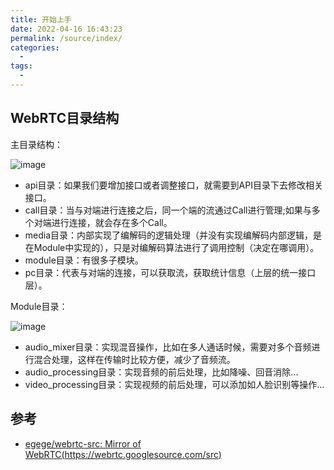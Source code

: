 ```yaml
---
title: 开始上手
date: 2022-04-16 16:43:23
permalink: /source/index/
categories:
  - 
tags:
  - 
---
```


## WebRTC目录结构

主目录结构：

![image](https://cdn.jsdelivr.net/gh/jonsam-ng/image-hosting@master/20220628/image.7i31hkemglo0.webp)

- api目录：如果我们要增加接口或者调整接口，就需要到API目录下去修改相关接口。
- call目录：当与对端进行连接之后，同一个端的流通过Call进行管理;如果与多个对端进行连接，就会存在多个Call。
- media目录：内部实现了编解码的逻辑处理（并没有实现编解码内部逻辑，是在Module中实现的），只是对编解码算法进行了调用控制（决定在哪调用）。
- module目录：有很多子模块。
- pc目录：代表与对端的连接，可以获取流，获取统计信息（上层的统一接口层）。

Module目录：

![image](https://cdn.jsdelivr.net/gh/jonsam-ng/image-hosting@master/20220628/image.6bzohofusjc0.webp)

- audio_mixer目录：实现混音操作，比如在多人通话时候，需要对多个音频进行混合处理，这样在传输时比较方便，减少了音频流。
- audio_processing目录：实现音频的前后处理，比如降噪、回音消除...
- video_processing目录：实现视频的前后处理，可以添加如人脸识别等操作...


## 参考

- [egege/webrtc-src: Mirror of WebRTC(https://webrtc.googlesource.com/src)](https://github.com/egege/webrtc-src)